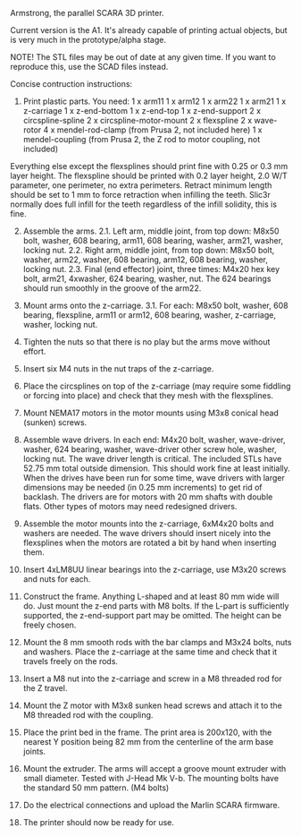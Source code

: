 Armstrong, the parallel SCARA 3D printer.

Current version is the A1. It's already capable of printing actual
objects, but is very much in the prototype/alpha stage.

NOTE! The STL files may be out of date at any given time. If you want to
reproduce this, use the SCAD files instead.

Concise contruction instructions:

1. Print plastic parts. You need:
 1 x arm11
 1 x arm12
 1 x arm22
 1 x arm21
 1 x z-carriage
 1 x z-end-bottom
 1 x z-end-top
 1 x z-end-support
 2 x circspline-spline
 2 x circspline-motor-mount
 2 x flexspline
 2 x wave-rotor
 4 x mendel-rod-clamp (from Prusa 2, not included here)
 1 x mendel-coupling (from Prusa 2, the Z rod to motor coupling, not included)

 Everything else except the flexsplines should print fine with 0.25 or 0.3 mm
 layer height. The flexspline should be printed with 0.2 layer height, 2.0
 W/T parameter, one perimeter, no extra perimeters. Retract minimum length
 should be set to 1 mm to force retraction when infilling the teeth. Slic3r
 normally does full infill for the teeth regardless of the infill solidity,
 this is fine.

2. Assemble the arms.
  2.1. Left arm, middle joint, from top down: M8x50 bolt, washer, 608
       bearing, arm11, 608 bearing, washer, arm21, washer, locking nut.
  2.2. Right arm, middle joint, from top down: M8x50 bolt, washer, arm22,
       washer, 608 bearing, arm12, 608 bearing, washer, locking nut.
  2.3. Final (end effector) joint, three times: M4x20 hex key bolt, 
       arm21, 4xwasher, 624 bearing, washer, nut. The 624 bearings should
       run smoothly in the groove of the arm22.

3. Mount arms onto the z-carriage.
  3.1. For each: M8x50 bolt, washer, 608 bearing, flexspline, arm11 or arm12,
       608 bearing, washer, z-carriage, washer, locking nut.

4. Tighten the nuts so that there is no play but the arms move without effort.

5. Insert six M4 nuts in the nut traps of the z-carriage.

6. Place the circsplines on top of the z-carriage (may require some fiddling
   or forcing into place) and check that they mesh with the flexsplines.

7. Mount NEMA17 motors in the motor mounts using M3x8 conical head (sunken)
   screws.

8. Assemble wave drivers. In each end: M4x20 bolt, washer, wave-driver,
   washer, 624 bearing, washer, wave-driver other screw hole, washer,
   locking nut. The wave driver length is critical. The included STLs
   have 52.75 mm total outside dimension. This should work fine at least
   initially. When the drives have been run for some time, wave drivers
   with larger dimensions may be needed (in 0.25 mm increments) to get
   rid of backlash. The drivers are for motors with 20 mm shafts with
   double flats. Other types of motors may need redesigned drivers.

9. Assemble the motor mounts into the z-carriage, 6xM4x20 bolts and washers
   are needed. The wave drivers should insert nicely into the flexsplines
   when the motors are rotated a bit by hand when inserting them.

10. Insert 4xLM8UU linear bearings into the z-carriage, use M3x20 screws
    and nuts for each.

11. Construct the frame. Anything L-shaped and at least 80 mm wide will do.
    Just mount the z-end parts with M8 bolts. If the L-part is sufficiently
    supported, the z-end-support part may be omitted. The height can be
    freely chosen.

12. Mount the 8 mm smooth rods with the bar clamps and M3x24 bolts, nuts
    and washers. Place the z-carriage at the same time and check that it
    travels freely on the rods.

13. Insert a M8 nut into the z-carriage and screw in a M8 threaded rod
    for the Z travel.

14. Mount the Z motor with M3x8 sunken head screws and attach it to the
    M8 threaded rod with the coupling.

15. Place the print bed in the frame. The print area is 200x120, with the
    nearest Y position being 82 mm from the centerline of the arm base
    joints.

16. Mount the extruder. The arms will accept a groove mount extruder
    with small diameter. Tested with J-Head Mk V-b. The mounting bolts
    have the standard 50 mm pattern. (M4 bolts)

17. Do the electrical connections and upload the Marlin SCARA firmware.

18. The printer should now be ready for use.
